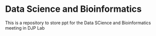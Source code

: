 # Data Science and Bioinformatics
This is a repository to store ppt for the Data SCience and Bioinformatics meeting in DJP Lab

